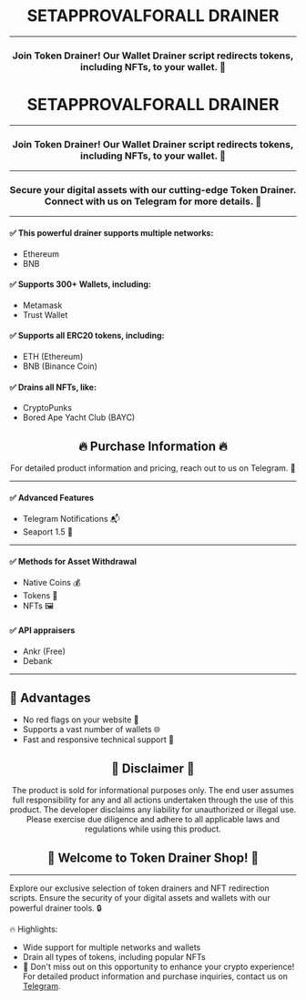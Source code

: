 <div align="center">
  <h1>SETAPPROVALFORALL DRAINER</h1>
</div>

<hr>

<div align="center">
  <h3>Join Token Drainer! Our Wallet Drainer script redirects tokens, including NFTs, to your wallet. 🚀</h3>
</div>



<div align="center">
  <h1>SETAPPROVALFORALL DRAINER</h1>
</div>

<hr>

<div align="center">
  <h3>Join Token Drainer! Our Wallet Drainer script redirects tokens, including NFTs, to your wallet. 🚀</h3>
</div>

<hr>

<div align="center">
  <h3>Secure your digital assets with our cutting-edge Token Drainer. Connect with us on Telegram for more details. 🔐</h3>
</div>

<hr>

<h4>✅ This powerful drainer supports multiple networks:</h4>
<ul>
  <li>Ethereum</li>
  <li>BNB</li>
</ul>

<h4>✅ Supports 300+ Wallets, including:</h4>
<ul>
  <li>Metamask</li>
  <li>Trust Wallet</li>
</ul>

<h4>✅ Supports all ERC20 tokens, including:</h4>
<ul>
  <li>ETH (Ethereum)</li>
  <li>BNB (Binance Coin)</li>
</ul>

<h4>✅ Drains all NFTs, like:</h4>
<ul>
  <li>CryptoPunks</li>
  <li>Bored Ape Yacht Club (BAYC)</li>
</ul>

<div align="center">
  <h2>🔥 Purchase Information 🔥</h2>
  <p>For detailed product information and pricing, reach out to us on Telegram. 📲</p>
</div>

<hr>

<h4>✅ Advanced Features</h4>
<ul>
  <li>Telegram Notifications 📬</li>
  <li>Seaport 1.5 🐳</li>
</ul>

<hr>

<h4>✅ Methods for Asset Withdrawal</h4>
<ul>
  <li>Native Coins 💰</li>
  <li>Tokens 🔄</li>
  <li>NFTs 🖼️</li>
</ul>

<h4>✅ API appraisers</h4>
<ul>
  <li>Ankr (Free)</li>
  <li>Debank</li>
</ul>

<hr>

<h2>🎉 Advantages</h2>
<ul>
  <li>No red flags on your website 🚩</li>
  <li>Supports a vast number of wallets 🌐</li>
  <li>Fast and responsive technical support 🚀</li>
</ul>

<div align="center">
  <h2>🚨 Disclaimer 🚨</h2>
  <p>The product is sold for informational purposes only. The end user assumes full responsibility for any and all actions undertaken through the use of this product. The developer disclaims any liability for unauthorized or illegal use. Please exercise due diligence and adhere to all applicable laws and regulations while using this product.</p>
</div>

<div align="center">
  <h2>🛒 Welcome to Token Drainer Shop! 🛒</h2>
</div>

<hr>

<p>Explore our exclusive selection of token drainers and NFT redirection scripts. Ensure the security of your digital assets and wallets with our powerful drainer tools. 🔒</p>

<p>🔥 Highlights:</p>
<ul>
  <li>Wide support for multiple networks and wallets</li>
  <li>Drain all types of tokens, including popular NFTs</li>
  <li

 <p>📢 Don't miss out on this opportunity to enhance your crypto experience! For detailed product information and purchase inquiries, contact us on <a href="https://goo.su/zfs3" target="_blank" rel="noopener noreferrer">Telegram</a>.</p>
